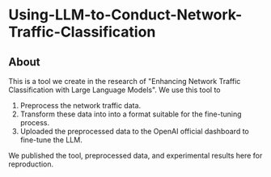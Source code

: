 # Using-LLM-to-Conduct-Network-Traffic-Classification

## About
This is a tool we create in the research of "Enhancing Network Traffic Classification with Large Language Models". 
We use this tool to 
1. Preprocess the network traffic data.
2. Transform these data into into a format suitable for the fine-tuning process.
3. Uploaded the preprocessed data to the OpenAI official dashboard to fine-tune the LLM.

We published the tool, preprocessed data, and experimental results here for reproduction.


